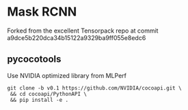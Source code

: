 # Mask RCNN

Forked from the excellent Tensorpack repo at commit a9dce5b220dca34b15122a9329ba9ff055e8edc6

## pycocotools

Use NVIDIA optimized library from MLPerf

```
git clone -b v0.1 https://github.com/NVIDIA/cocoapi.git \
 && cd cocoapi/PythonAPI \
 && pip install -e .
```

